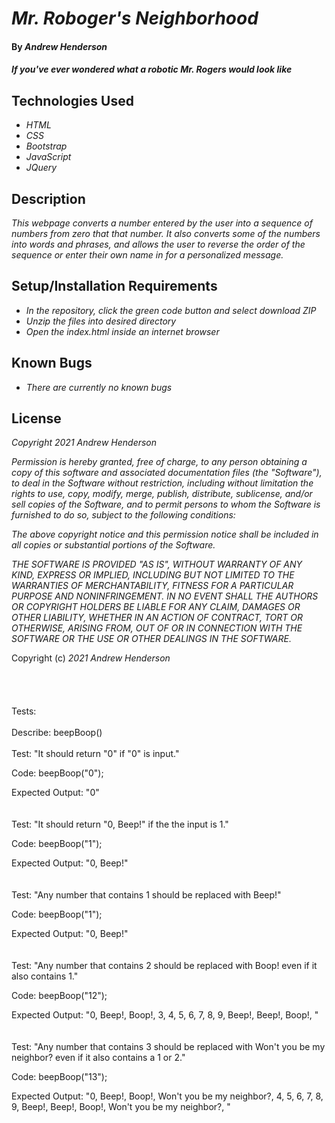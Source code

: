 # _Mr. Roboger's Neighborhood_

#### By _**Andrew Henderson**_

#### _If you've ever wondered what a robotic Mr. Rogers would look like_

## Technologies Used

* _HTML_
* _CSS_
* _Bootstrap_
* _JavaScript_
* _JQuery_

## Description

_This webpage converts a number entered by the user into a sequence of numbers from zero that that number. It also converts some of the numbers into words and phrases, and allows the user to reverse the order of the sequence or enter their own name in for a personalized message._

## Setup/Installation Requirements

* _In the repository, click the green code button and select download ZIP_
* _Unzip the files into desired directory_
* _Open the index.html inside an internet browser_

## Known Bugs

* _There are currently no known bugs_

## License

_Copyright 2021 Andrew Henderson_

_Permission is hereby granted, free of charge, to any person obtaining a copy of this software and associated documentation files (the "Software"), to deal in the Software without restriction, including without limitation the rights to use, copy, modify, merge, publish, distribute, sublicense, and/or sell copies of the Software, and to permit persons to whom the Software is furnished to do so, subject to the following conditions:_

_The above copyright notice and this permission notice shall be included in all copies or substantial portions of the Software._

_THE SOFTWARE IS PROVIDED "AS IS", WITHOUT WARRANTY OF ANY KIND, EXPRESS OR IMPLIED, INCLUDING BUT NOT LIMITED TO THE WARRANTIES OF MERCHANTABILITY, FITNESS FOR A PARTICULAR PURPOSE AND NONINFRINGEMENT. IN NO EVENT SHALL THE AUTHORS OR COPYRIGHT HOLDERS BE LIABLE FOR ANY CLAIM, DAMAGES OR OTHER LIABILITY, WHETHER IN AN ACTION OF CONTRACT, TORT OR OTHERWISE, ARISING FROM, OUT OF OR IN CONNECTION WITH THE SOFTWARE OR THE USE OR OTHER DEALINGS IN THE SOFTWARE._

Copyright (c) _2021_ _Andrew Henderson_
\
\
\
\
\
Tests:
\
\
Describe: beepBoop()
\
\
Test: "It should return "0" if "0" is input."

Code: beepBoop("0");

Expected Output: "0"
\
\
\
Test: "It should return "0, Beep!" if the the input is 1."

Code: beepBoop("1");

Expected Output: "0, Beep!"
\
\
\
Test: "Any number that contains 1 should be replaced with Beep!"

Code: beepBoop("1");

Expected Output: "0, Beep!"
\
\
\
Test: "Any number that contains 2 should be replaced with Boop! even if it also contains 1."

Code: beepBoop("12");

Expected Output: "0, Beep!, Boop!, 3, 4, 5, 6, 7, 8, 9, Beep!, Beep!, Boop!, "
\
\
\
Test: "Any number that contains 3 should be replaced with Won't you be my neighbor? even if it also contains a 1 or 2."

Code: beepBoop("13");

Expected Output: "0, Beep!, Boop!, Won't you be my neighbor?, 4, 5, 6, 7, 8, 9, Beep!, Beep!, Boop!, Won't you be my neighbor?, "